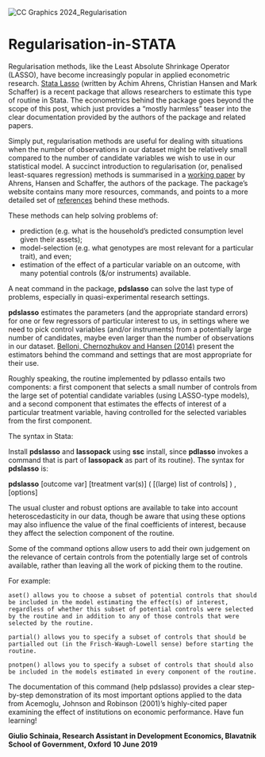 
![CC Graphics 2024_Regularisation](https://github.com/csae-coders-corner/Regularisation-in-STATA/assets/148211163/0d36df16-0b24-4303-b860-d262f53dbadf)

# Regularisation-in-STATA
Regularisation methods, like the Least Absolute Shrinkage Operator (LASSO), have become increasingly popular in applied econometric research. [Stata Lasso](https://statalasso.github.io/references/) (written by Achim Ahrens, Christian Hansen and Mark Schaffer) is a recent package that allows researchers to estimate this type of routine in Stata. The econometrics behind the package goes beyond the scope of this post, which just provides a “mostly harmless” teaser into the clear documentation provided by the authors of the package and related papers.

Simply put, regularisation methods are useful for dealing with situations when the number of observations in our dataset might be relatively small compared to the number of candidate variables we wish to use in our statistical model. A succinct introduction to regularisation (or, penalised least-squares regression) methods is summarised in a [working paper](https://statalasso.github.io/papers/) by Ahrens, Hansen and Schaffer, the authors of the package. The package’s website contains many more resources, commands, and points to a more detailed set of [references](https://statalasso.github.io/references/) behind these methods.

These methods can help solving problems of:
- prediction (e.g. what is the household’s predicted consumption level given their assets);
- model-selection (e.g. what genotypes are most relevant for a particular trait), and even;
- estimation of the effect of a particular variable on an outcome, with many potential controls (&/or instruments) available.

A neat command in the package, **pdslasso** can solve the last type of problems, especially in quasi-experimental research settings.

**pdslasso** estimates the parameters (and the appropriate standard errors) for one or few regressors of particular interest to us, in settings where we need to pick control variables (and/or instruments) from a potentially large number of candidates, maybe even larger than the number of observations in our dataset. [Belloni, Chernozhukov and Hansen (2014)](http://www.mit.edu/~vchern/papers/JEP.pdf) present the estimators behind the command and settings that are most appropriate for their use.

Roughly speaking, the routine implemented by pdlasso entails two components: a first component that selects a small number of controls from the large set of potential candidate variables (using LASSO-type models), and a second component that estimates the effects of interest of a particular treatment variable, having controlled for the selected variables from the first component.

The syntax in Stata:

Install **pdslasso** and **lassopack** using **ssc** install, since **pdlasso** invokes a command that is part of **lassopack** as part of its routine). The syntax for **pdslasso** is:

**pdslasso** [outcome var] [treatment var(s)] ( [(large) list of controls] ) , [options]

The usual cluster and robust options are available to take into account heteroscedasticity in our data, though be aware that using these options may also influence the value of the final coefficients of interest, because they affect the selection component of the routine.



Some of the command options allow users to add their own judgement on the relevance of certain controls from the potentially large set of controls available, rather than leaving all the work of picking them to the routine. 

For example:

    aset() allows you to choose a subset of potential controls that should be included in the model estimating the effect(s) of interest, regardless of whether this subset of potential controls were selected by the routine and in addition to any of those controls that were selected by the routine.

    partial() allows you to specify a subset of controls that should be partialled out (in the Frisch-Waugh-Lowell sense) before starting the routine.

    pnotpen() allows you to specify a subset of controls that should also be included in the models estimated in every component of the routine.

The documentation of this command (help pdslasso) provides a clear step-by-step demonstration of its most important options applied to the data from Acemoglu, Johnson and Robinson (2001)’s highly-cited paper examining the effect of institutions on economic performance. Have fun learning!


**Giulio Schinaia, Research Assistant in Development Economics, Blavatnik School of Government, Oxford**
**10 June 2019**
